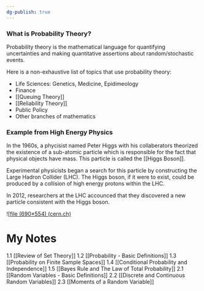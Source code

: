 ```yaml
---
dg-publish: true
---
```

### What is Probability Theory?

Probability theory is the mathematical language for quantifying uncertainties and making quantitative assertions about random/stochastic events.

Here is a non-exhaustive list of topics that use probability theory:
- Life Sciences: Genetics, Medicine, Epidimeology
- Finance
- [[Queuing Theory]]
- [[Reliability Theory]]
- Public Policy
- Other branches of mathematics

### Example from High Energy Physics

In the 1960s, a phycisist named Peter Higgs with his collaberators theorized the existence of a sub-atomic particle which is responsible for the fact that physical objects have mass. This particle is called the [[Higgs Boson]]. 

Experimental physicists began a search for this particle by constructing the Large Hadron Collider (LHC). The Higgs boson, if it were to exist, could be produced by a collision of high energy protons within the LHC.

In 2012, researchers at the LHC accounced that they discovered a new particle consistent with the Higgs boson.

![[file (690×554) (cern.ch)](https://cds.cern.ch/images/ATLAS-PHOTO-2018-020-3/file?size=large)
# My Notes

1.1 [[Review of Set Theory]]
1.2 [[Probability - Basic Definitions]]
1.3 [[Probability on Finite Sample Spaces]]
1.4 [[Conditional Probability and Independence]]
1.5 [[Bayes Rule and The Law of Total Probability]]
2.1 [[Random Variables - Basic Definitions]]
2.2 [[Discrete and Continuous Random Variables]]
2.3 [[Moments of a Random Variable]]
